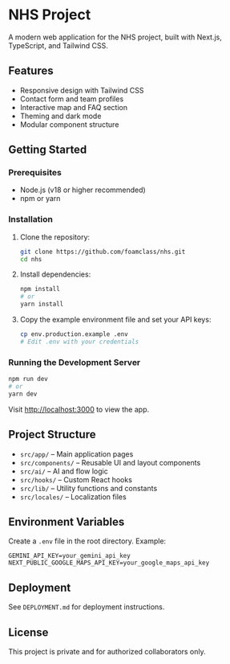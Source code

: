 # NHS Project

A modern web application for the NHS project, built with Next.js, TypeScript, and Tailwind CSS.

## Features
- Responsive design with Tailwind CSS
- Contact form and team profiles
- Interactive map and FAQ section
- Theming and dark mode
- Modular component structure

## Getting Started

### Prerequisites
- Node.js (v18 or higher recommended)
- npm or yarn

### Installation
1. Clone the repository:
   ```bash
   git clone https://github.com/foamclass/nhs.git
   cd nhs
   ```
2. Install dependencies:
   ```bash
   npm install
   # or
   yarn install
   ```
3. Copy the example environment file and set your API keys:
   ```bash
   cp env.production.example .env
   # Edit .env with your credentials
   ```

### Running the Development Server
```bash
npm run dev
# or
yarn dev
```

Visit [http://localhost:3000](http://localhost:3000) to view the app.

## Project Structure
- `src/app/` – Main application pages
- `src/components/` – Reusable UI and layout components
- `src/ai/` – AI and flow logic
- `src/hooks/` – Custom React hooks
- `src/lib/` – Utility functions and constants
- `src/locales/` – Localization files

## Environment Variables
Create a `.env` file in the root directory. Example:
```
GEMINI_API_KEY=your_gemini_api_key
NEXT_PUBLIC_GOOGLE_MAPS_API_KEY=your_google_maps_api_key
```

## Deployment
See `DEPLOYMENT.md` for deployment instructions.

## License
This project is private and for authorized collaborators only.
